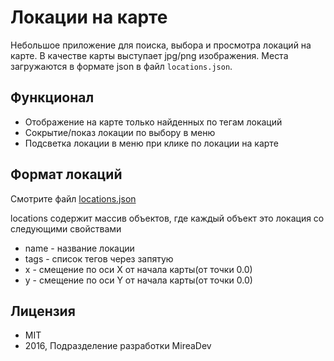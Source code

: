 # Локации на карте

Небольшое приложение для поиска, выбора и просмотра локаций на карте.
В качестве карты выступает jpg/png изображения.
Места загружаются в формате json в файл `locations.json`.

## Функционал

* Отображение на карте только найденных по тегам локаций
* Сокрытие/показ локации по выбору в меню
* Подсветка локации в меню при клике по локации на карте

## Формат локаций

Смотрите файл [locations.json](./locations.json)

locations содержит массив объектов, где каждый объект это локация со следующими свойствами

* name - название локации
* tags - список тегов через запятую
* x - смещение по оси X от начала карты(от точки 0.0)
* y - смещение по оси Y от начала карты(от точки 0.0)

## Лицензия

* MIT
* 2016, Подразделение разработки MireaDev